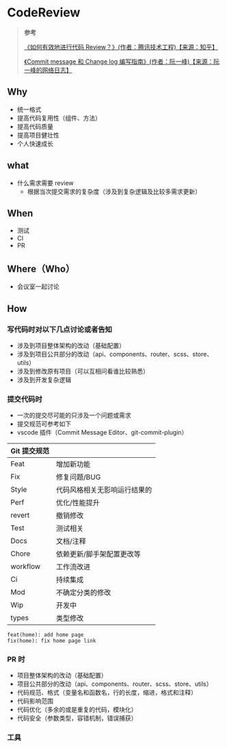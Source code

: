<!--
 * @Author: yaohebin
 * @Date: 2023-02-22 15:10:20
 * @LastEditTime: 2023-12-05 10:29:19
 * @LastEditors: yaohebin
 * @Description: CodeReview
-->

# CodeReview

> **参考**
>
> [《如何有效地进行代码 Review？》(作者：腾讯技术工程)【来源：知乎】](https://zhuanlan.zhihu.com/p/268749337)
>
> [《Commit message 和 Change log 编写指南》(作者：阮一峰)【来源：阮一峰的网络日志】](http://www.ruanyifeng.com/blog/2016/01/commit_message_change_log.html)

## Why

- 统一格式
- 提高代码复用性（组件、方法）
- 提高代码质量
- 提高项目健壮性
- 个人快速成长

## what

- 什么需求需要 review
  - 根据当次提交需求的复杂度（涉及到复杂逻辑及比较多需求更新）

## When

- 测试
- CI
- PR

## Where（Who）

- 会议室一起讨论

## How

### 写代码时对以下几点讨论或者告知

- 涉及到项目整体架构的改动（基础配置）
- 涉及到项目公共部分的改动（api、components、router、scss、store、utils）
- 涉及到修改原有项目（可以互相问看谁比较熟悉）
- 涉及到开发复杂逻辑

### 提交代码时

- 一次的提交尽可能的只涉及一个问题或需求
- 提交规范可参考如下
- vscode 插件（Commit Message Editor、git-commit-plugin）

| Git 提交规范 |                              |
| ------------ | ---------------------------- |
| Feat         | 增加新功能                   |
| Fix          | 修复问题/BUG                 |
| Style        | 代码风格相关无影响运行结果的 |
| Perf         | 优化/性能提升                |
| revert       | 撤销修改                     |
| Test         | 测试相关                     |
| Docs         | 文档/注释                    |
| Chore        | 依赖更新/脚手架配置更改等    |
| workflow     | 工作流改进                   |
| Ci           | 持续集成                     |
| Mod          | 不确定分类的修改             |
| Wip          | 开发中                       |
| types        | 类型修改                     |

```text
feat(home): add home page
fix(home): fix home page link
```

### PR 时

- 项目整体架构的改动（基础配置）
- 项目公共部分的改动（api、components、router、scss、store、utils）
- 代码规范、格式（变量名和函数名，行的长度，缩进，格式和注释）
- 代码影响范围
- 代码优化（多余的或是重复的代码，模块化）
- 代码安全（参数类型，容错机制，错误捕获）

### 工具

